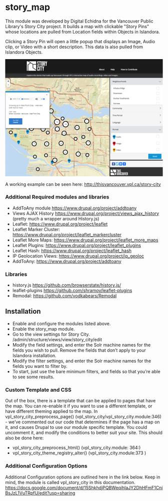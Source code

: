 # story_map

This module was developed by Digital Echidna for the Vancouver Public Library's Story City project.
It builds a map with clickable "Story Pins" whose locations are pulled from Location fields within Objects in Islandora.  

Clicking a Story Pin will open a little popup that displays an Image, Audio clip, or Video with a short description.  This data is also pulled from Islandora Objects.

![Story City](https://github.com/echidnacorp/story_map/blob/master/example.png)

A working example can be seen here: http://thisvancouver.vpl.ca/story-city


### Additional Required modules and libraries
- AddToAny module https://www.drupal.org/project/addtoany
- Views AJAX History https://www.drupal.org/project/views_ajax_history (pretty much a wrapper around History.js)
- Leaflet: https://www.drupal.org/project/leaflet 
- Leaflet Marker Cluster: https://www.drupal.org/project/leaflet_markercluster 
- Leaflet More Maps: https://www.drupal.org/project/leaflet_more_maps 
- Leaflet Plugins: https://www.drupal.org/project/leaflet_plugins 
- Leaflet Hash: https://www.drupal.org/project/leaflet_hash 
- IP Geolocation Views: https://www.drupal.org/project/ip_geoloc 
- AddToAny:  https://www.drupal.org/project/addtoany 

### Libraries
- history.js https://github.com/browserstate/history.js/
- leaflet-plugins https://github.com/shramov/leaflet-plugins
- Remodal: https://github.com/vodkabears/Remodal 


## Installation
- Enable and configure the modules listed above.  
- Enable the story_map module.  
- Go to the view settings for Story City.  /admin/structure/views/view/story_city/edit 
- Modify the field settings, and enter the Solr machine names for the fields you wish to pull.  Remove the fields that don’t apply to your Islandora installation.
- Modify the filter settings, and enter the Solr machine names for the fields you want to filter by.  
- To start, just use the bare minimum filters, and fields so that you’re able to see some results.

### Custom Template and CSS
Out of the box, there is a template that can be applied to pages that have the map.  You can re-enable it if you want to use a different template, or have different theming applied to the map.
In  vpl_story_city_preprocess_page() (vpl_story_city/vpl_story_city.module:346) - we’ve commented out our code that determines if the page has a map on it, and causes Drupal to use our module specific template.  You could uncomment it, and modify the conditions to better suit your site.
This should also be done here: 
- vpl_story_city_preprocess_html() (vpl_story_city.module: 364:)
- vpl_story_city_theme_registry_alter() (vpl_story_city.module:373 )

### Additional Configuration Options
Additional Configuration options are outlined here in the link below.  Keep in mind, the module is called vpl_story_city in this documentation.
https://docs.google.com/document/d/15ShkhdjPQBWeqihlaJY2DhHFmF1CniBsJzL1VuTRpfU/edit?usp=sharing 
